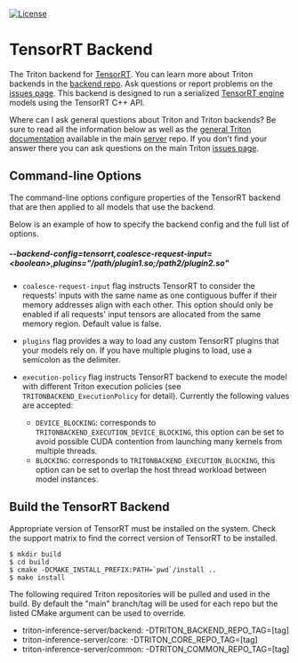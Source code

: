<!--
# Copyright 2021-2023, NVIDIA CORPORATION & AFFILIATES. All rights reserved.
#
# Redistribution and use in source and binary forms, with or without
# modification, are permitted provided that the following conditions
# are met:
#  * Redistributions of source code must retain the above copyright
#    notice, this list of conditions and the following disclaimer.
#  * Redistributions in binary form must reproduce the above copyright
#    notice, this list of conditions and the following disclaimer in the
#    documentation and/or other materials provided with the distribution.
#  * Neither the name of NVIDIA CORPORATION nor the names of its
#    contributors may be used to endorse or promote products derived
#    from this software without specific prior written permission.
#
# THIS SOFTWARE IS PROVIDED BY THE COPYRIGHT HOLDERS ``AS IS'' AND ANY
# EXPRESS OR IMPLIED WARRANTIES, INCLUDING, BUT NOT LIMITED TO, THE
# IMPLIED WARRANTIES OF MERCHANTABILITY AND FITNESS FOR A PARTICULAR
# PURPOSE ARE DISCLAIMED.  IN NO EVENT SHALL THE COPYRIGHT OWNER OR
# CONTRIBUTORS BE LIABLE FOR ANY DIRECT, INDIRECT, INCIDENTAL, SPECIAL,
# EXEMPLARY, OR CONSEQUENTIAL DAMAGES (INCLUDING, BUT NOT LIMITED TO,
# PROCUREMENT OF SUBSTITUTE GOODS OR SERVICES; LOSS OF USE, DATA, OR
# PROFITS; OR BUSINESS INTERRUPTION) HOWEVER CAUSED AND ON ANY THEORY
# OF LIABILITY, WHETHER IN CONTRACT, STRICT LIABILITY, OR TORT
# (INCLUDING NEGLIGENCE OR OTHERWISE) ARISING IN ANY WAY OUT OF THE USE
# OF THIS SOFTWARE, EVEN IF ADVISED OF THE POSSIBILITY OF SUCH DAMAGE.
-->

[![License](https://img.shields.io/badge/License-BSD3-lightgrey.svg)](https://opensource.org/licenses/BSD-3-Clause)

# TensorRT Backend

The Triton backend for [TensorRT](https://github.com/NVIDIA/TensorRT).
You can learn more about Triton backends in the [backend
repo](https://github.com/triton-inference-server/backend). Ask
questions or report problems on the [issues
page](https://github.com/triton-inference-server/server/issues).
This backend is designed to run a serialized [TensorRT engine](https://docs.nvidia.com/deeplearning/tensorrt/developer-guide/index.html#build_engine_c)
models using the TensorRT C++ API.

Where can I ask general questions about Triton and Triton backends?
Be sure to read all the information below as well as the [general
Triton documentation](https://github.com/triton-inference-server/server#triton-inference-server)
available in the main [server](https://github.com/triton-inference-server/server)
repo. If you don't find your answer there you can ask questions on the
main Triton [issues page](https://github.com/triton-inference-server/server/issues).

## Command-line Options

The command-line options configure properties of the TensorRT
backend that are then applied to all models that use the backend.

Below is an example of how to specify the backend config and the full list of
options.

##### --backend-config=tensorrt,coalesce-request-input=\<boolean\>,plugins="/path/plugin1.so;/path2/plugin2.so"

* `coalesce-request-input` flag instructs TensorRT to consider the requests' inputs with the same name as
one contiguous buffer if their memory addresses align with each other.
This option should only be enabled if all requests' input tensors are allocated
from the same memory region. Default value is false.

* `plugins` flag provides a way to load any custom TensorRT plugins that your models rely on. If you have
multiple plugins to load, use a semicolon as the delimiter.

* `execution-policy` flag instructs TensorRT backend to execute the model with
different Triton execution policies (see `TRITONBACKEND_ExecutionPolicy`
for detail). Currently the following values are accepted:
  * `DEVICE_BLOCKING`: corresponds to `TRITONBACKEND_EXECUTION_DEVICE_BLOCKING`,
  this option can be set to avoid possible CUDA contention from launching
  many kernels from multiple threads.
  * `BLOCKING`: corresponds to `TRITONBACKEND_EXECUTION_BLOCKING`, this option
  can be set to overlap the host thread workload between model instances.



## Build the TensorRT Backend

Appropriate version of TensorRT must be installed on the system. Check the support matrix to find the correct version of TensorRT to be installed.

```
$ mkdir build
$ cd build
$ cmake -DCMAKE_INSTALL_PREFIX:PATH=`pwd`/install ..
$ make install
```

The following required Triton repositories will be pulled and used in
the build. By default the "main" branch/tag will be used for each repo
but the listed CMake argument can be used to override.

* triton-inference-server/backend: -DTRITON_BACKEND_REPO_TAG=[tag]
* triton-inference-server/core: -DTRITON_CORE_REPO_TAG=[tag]
* triton-inference-server/common: -DTRITON_COMMON_REPO_TAG=[tag]
